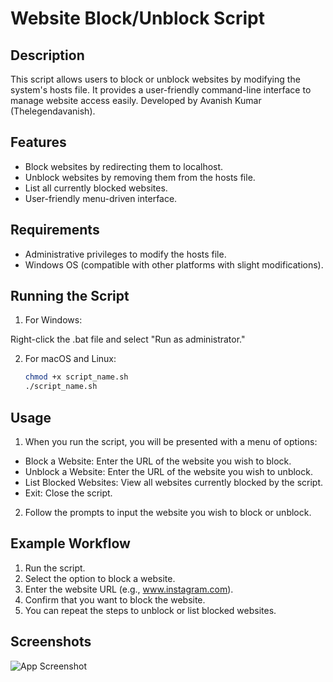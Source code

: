 # Website Block/Unblock Script

## Description
This script allows users to block or unblock websites by modifying the system's hosts file. It provides a user-friendly command-line interface to manage website access easily. Developed by Avanish Kumar (Thelegendavanish).

## Features
- Block websites by redirecting them to localhost.
- Unblock websites by removing them from the hosts file.
- List all currently blocked websites.
- User-friendly menu-driven interface.

## Requirements
- Administrative privileges to modify the hosts file.
- Windows OS (compatible with other platforms with slight modifications).

## Running the Script
1. For Windows:

Right-click the .bat file and select "Run as administrator."

2. For macOS and Linux:
   ```bash
   chmod +x script_name.sh
   ./script_name.sh

## Usage
1. When you run the script, you will be presented with a menu of options:

- Block a Website: Enter the URL of the website you wish to block.
- Unblock a Website: Enter the URL of the website you wish to unblock.
- List Blocked Websites: View all websites currently blocked by the script.
- Exit: Close the script.
2. Follow the prompts to input the website you wish to block or unblock.

## Example Workflow
1. Run the script.
2. Select the option to block a website.
3. Enter the website URL (e.g., www.instagram.com).
4. Confirm that you want to block the website.
5. You can repeat the steps to unblock or list blocked websites.

## Screenshots

![App Screenshot](https://private-user-images.githubusercontent.com/107942286/254033983-1bc0576f-ff89-495e-95b4-e0cf03b5b465.jpg?jwt=eyJhbGciOiJIUzI1NiIsInR5cCI6IkpXVCJ9.eyJpc3MiOiJnaXRodWIuY29tIiwiYXVkIjoicmF3LmdpdGh1YnVzZXJjb250ZW50LmNvbSIsImtleSI6ImtleTUiLCJleHAiOjE3Mjc0MzIyMDcsIm5iZiI6MTcyNzQzMTkwNywicGF0aCI6Ii8xMDc5NDIyODYvMjU0MDMzOTgzLTFiYzA1NzZmLWZmODktNDk1ZS05NWI0LWUwY2YwM2I1YjQ2NS5qcGc_WC1BbXotQWxnb3JpdGhtPUFXUzQtSE1BQy1TSEEyNTYmWC1BbXotQ3JlZGVudGlhbD1BS0lBVkNPRFlMU0E1M1BRSzRaQSUyRjIwMjQwOTI3JTJGdXMtZWFzdC0xJTJGczMlMkZhd3M0X3JlcXVlc3QmWC1BbXotRGF0ZT0yMDI0MDkyN1QxMDExNDdaJlgtQW16LUV4cGlyZXM9MzAwJlgtQW16LVNpZ25hdHVyZT1iMDhiZWRjNWMyMjA4NTFiMThjZjM3YWVjZjBkMzZmN2JmNGU3ZjhjMGE3NjIxMzk4ZmI3MzU5OWVkOTI0NjM3JlgtQW16LVNpZ25lZEhlYWRlcnM9aG9zdCJ9.JzPsB9VP9R6sMbsfxfn6SMYCDqX8GB62jKmarmHN0mY)
